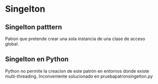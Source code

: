 # Singelton 
## Singelton patttern
Patron que pretende crear una sola instancia de una clase de acceso global.
## Singelton en Python
Python no permite la creacion de este patrón en entornos donde existe multi-threading. Inconveniente solucionado en pruebapatronsingelton.py 

